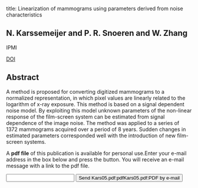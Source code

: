 title: Linearization of mammograms using parameters derived from noise characteristics

## N. Karssemeijer and P. R. Snoeren and W. Zhang
IPMI

<a href="https://doi.org/10.1007/11505730_22">DOI</a>

## Abstract
A method is proposed for converting digitized mammograms to a normalized representation, in which pixel values are linearly related to the logarithm of x-ray exposure. This method is based on a signal dependent noise model. By exploiting this model unknown parameters of the non-linear response of the film-screen system can be estimated from signal dependence of the image noise. The method was applied to a series of 1372 mammograms acquired over a period of 8 years. Sudden changes in estimated parameters corresponded well with the introduction of new film-screen systems.

A <b>pdf file</b> of this publication is available for personal use.Enter your e-mail address in the box below and press the button. You will receive an e-mail message with a link to the pdf file.
<form action="sender.php">  <input type="text" name="email">  <input type="submit" value="Send Kars05.pdf:pdfKars05.pdf:PDF by e-mail"></form>
